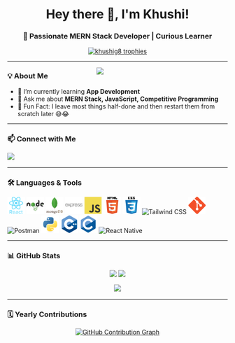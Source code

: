 <h1 align="center">Hey there 👋, I'm Khushi!</h1>
<h3 align="center">🚀 Passionate MERN Stack Developer | Curious Learner</h3>

<p align="center">
  <a href="https://github.com/khushig8">
    <img src="https://github-profile-trophy.vercel.app/?username=khushig8&theme=onedark&margin-w=15&margin-h=15" alt="khushig8 trophies" />
  </a>
</p>

---

<img align="right" src="/img/Coding image.gif" width="300"/>

### 💡 About Me

- 🔭 I’m currently learning **App Development**
- 💬 Ask me about **MERN Stack, JavaScript, Competitive Programming**
- 🎯 Fun Fact: I leave most things half-done and then restart them from scratch later 😅😂

---

### 📫 Connect with Me

<p>
  <a href="https://www.linkedin.com/in/khushigarg123" target="_blank">
    <img src="https://raw.githubusercontent.com/rahuldkjain/github-profile-readme-generator/master/src/images/icons/Social/linked-in-alt.svg" width="30" />
  </a>
</p>

---

### 🛠️ Languages & Tools

<p align="left">
  <img src="https://raw.githubusercontent.com/devicons/devicon/master/icons/react/react-original-wordmark.svg" width="40" alt="React" />
  <img src="https://raw.githubusercontent.com/devicons/devicon/master/icons/nodejs/nodejs-original-wordmark.svg" width="40" alt="Node.js" />
  <img src="https://raw.githubusercontent.com/devicons/devicon/master/icons/mongodb/mongodb-original-wordmark.svg" width="40" alt="MongoDB" />
  <img src="https://raw.githubusercontent.com/devicons/devicon/master/icons/express/express-original-wordmark.svg" width="40" alt="Express" />
  <img src="https://raw.githubusercontent.com/devicons/devicon/master/icons/javascript/javascript-original.svg" width="40" alt="JavaScript" />
  <img src="https://raw.githubusercontent.com/devicons/devicon/master/icons/html5/html5-original-wordmark.svg" width="40" alt="HTML" />
  <img src="https://raw.githubusercontent.com/devicons/devicon/master/icons/css3/css3-original-wordmark.svg" width="40" alt="CSS" />
  <img src="https://www.vectorlogo.zone/logos/tailwindcss/tailwindcss-icon.svg" width="40" alt="Tailwind CSS" />
  <img src="https://raw.githubusercontent.com/devicons/devicon/master/icons/git/git-original.svg" width="40" alt="Git" />
  <img src="https://www.vectorlogo.zone/logos/getpostman/getpostman-icon.svg" width="40" alt="Postman" />
  <img src="https://raw.githubusercontent.com/devicons/devicon/master/icons/python/python-original.svg" width="40" alt="Python" />
  <img src="https://raw.githubusercontent.com/devicons/devicon/master/icons/cplusplus/cplusplus-original.svg" width="40" alt="C++" />
  <img src="https://raw.githubusercontent.com/devicons/devicon/master/icons/c/c-original.svg" width="40" alt="C" />
  <img src="https://reactnative.dev/img/header_logo.svg" width="40" alt="React Native" />
</p>

---

### 📊 GitHub Stats

<p align="center">
  <img src="https://github-readme-stats.vercel.app/api?username=khushig8&theme=radical&show_icons=true" width="47%" />
  <img src="https://github-readme-streak-stats.herokuapp.com?user=khushig8&theme=radical" width="47%" />
</p>

<p align="center">
  <img src="https://github-readme-stats.vercel.app/api/top-langs/?username=khushig8&layout=compact&hide=css,typescript&theme=radical" width="50%" />
</p>

---

### 🗓️ Yearly Contributions

<p align="center">
  <a href="https://github.com/khushig8">
    <img src="https://github-contribution-graph.vercel.app/?username=khushig8&bg=radial-gradient(circle,#2a0845,#6441a5)&color=ffffff&line=ffffff&point=ffffff&area=true&hide_border=true" alt="GitHub Contribution Graph" />
  </a>
</p>
